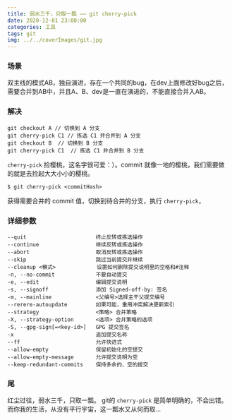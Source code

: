 ```yaml
---
title: 弱水三千，只取一瓢 —— git cherry-pick
date: 2020-12-01 23:00:00
categories: 工具
tags: git
img: ../../coverImages/git.jpg
---
```


### 场景
双主线的模式AB，独自演进，存在一个共同的bug，在dev上面修改好bug之后，需要合并到AB中，并且A、B、dev是一直在演进的，不能直接合并入AB。

### 解决
```shell
git checkout A // 切换到 A 分支
git cherry-pick C1 // 拣选 C1 并合并到 A 分支
git checkout B  // 切换到 B 分支
git cherry-pick C1  // 拣选 C1 并合并到 B 分支
```
`cherry-pick` 捡樱桃，这名字很可爱：）。commit 就像一地的樱桃，我们需要做的就是去捡起大大小小的樱桃。
```
$ git cherry-pick <commitHash>
```
获得需要合并的 commit 值，切换到待合并的分支，执行 `cherry-pick`，

### 详细参数

    --quit                      终止反转或拣选操作
    --continue                  继续反转或拣选操作
    --abort                     取消反转或拣选操作
    --skip                      跳过当前提交并继续
    --cleanup <模式>             设置如何删除提交说明里的空格和#注释
    -n, --no-commit             不要自动提交
    -e, --edit                  编辑提交说明
    -s, --signoff               添加 Signed-off-by: 签名
    -m, --mainline              <父编号>选择主干父提交编号
    --rerere-autoupdate         如果可能，重用冲突解决更新索引
    --strategy                  <策略> 合并策略
    -X, --strategy-option       <选项> 合并策略的选项
    -S, --gpg-sign[=<key-id>]   GPG 提交签名
    -x                          追加提交名称
    --ff                        允许快进式
    --allow-empty               保留初始化的空提交
    --allow-empty-message       允许提交说明为空
    --keep-redundant-commits    保持多余的、空的提交
    
### 尾
红尘过往，弱水三千，只取一瓢。
git的 `cherry-pick` 是简单明确的，不会出错。而你我的生活，从没有平行宇宙，这一瓢水又从何而取...
